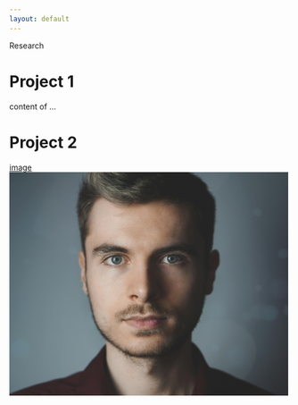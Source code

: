 ```yaml
---
layout: default
---
```

Research
# Project 1
content of ...
# Project 2
[image](./assets/images/img_1.jpg)
<img src="./assets/images/img_1.jpg" alt="Italian Trulli" width="500" height="400">
